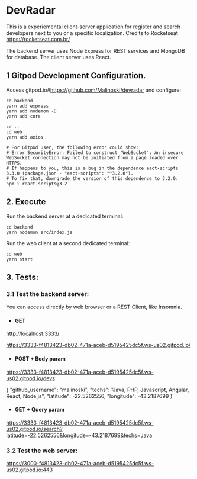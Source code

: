 # DevRadar

This is a experiemental client-server application for register and search developers next to you or a specific localization.
Credits to Rocketseat https://rocketseat.com.br/

The backend server uses Node Express for REST services and MongoDB for database.
The client server uses React.

## 1 Gitpod Development Configuration.

Access gitpod.io#https://github.com/Malinoski/devradar and configure:

```
cd backend
yarn add express
yarn add nodemon -D
yarn add cors
```

```
cd ..
cd web
yarn add axios

# For Gitpod user, the following error could show: 
# Error SecurityError: Failed to construct 'WebSocket': An insecure WebSocket connection may not be initiated from a page loaded over HTTPS.
# If happens to you, this is a bug in the dependence eact-scripts 3.3.0 (package.json - "eact-scripts": "^3.2.0").
# To fix that, downgrade the version of this dependence to 3.2.0:
npm i react-scripts@3.2 
```

## 2. Execute

Run the backend server at a dedicated terminal:

```
cd backend
yarn nodemon src/index.js 
```

Run the web client at a second dedicated terminal:

```
cd web
yarn start
```

## 3. Tests: 

### 3.1 Test the backend server: 

You can access directly by web browser or a REST Client, like Insomnia.

* #### GET

http://localhost:3333/

https://3333-f4813423-db02-471a-aceb-d5195425dc5f.ws-us02.gitpod.io/

* #### POST + Body param

https://3333-f4813423-db02-471a-aceb-d5195425dc5f.ws-us02.gitpod.io/devs

{
	"github_username": "malinoski",
	"techs": "Java, PHP, Javascript, Angular, React, Node.js",
	"latitude": -22.5262556,
	"longitude": -43.2187699
}

* #### GET + Query param

https://3333-f4813423-db02-471a-aceb-d5195425dc5f.ws-us02.gitpod.io/search?latitude=-22.5262556&longitude=-43.2187699&techs=Java

### 3.2 Test the web server: 

https://3000-f4813423-db02-471a-aceb-d5195425dc5f.ws-us02.gitpod.io:443